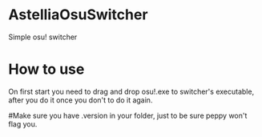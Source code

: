 # AstelliaOsuSwitcher
Simple osu! switcher

# How to use
On first start you need to drag and drop osu!.exe to switcher's executable,
after you do it once you don't to do it again.

#Make sure
you have .version in your folder, just to be sure peppy won't flag you.
